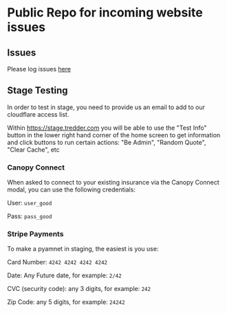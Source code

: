 # Public Repo for incoming website issues

## Issues

Please log issues [here](https://github.com/tredder-tech/tredder-public-issues/issues)

## Stage Testing

In order to test in stage, you need to provide us an email to add to our cloudflare access list.

Within <https://stage.tredder.com> you will be able to use the "Test Info" button in the lower right hand corner of the home screen to get information and click buttons to run certain actions: "Be Admin", "Random Quote", "Clear Cache", etc

### Canopy Connect

When asked to connect to your existing insurance via the Canopy Connect modal, you can use the following credentials:

User: `user_good`

Pass: `pass_good`

### Stripe Payments

To make a pyamnet in staging, the easiest is you use: 

Card Number: `4242 4242 4242 4242`

Date: Any Future date, for example: `2/42`

CVC (security code): any 3 digits, for example: `242`

Zip Code: any 5 digits, for example: `24242`

